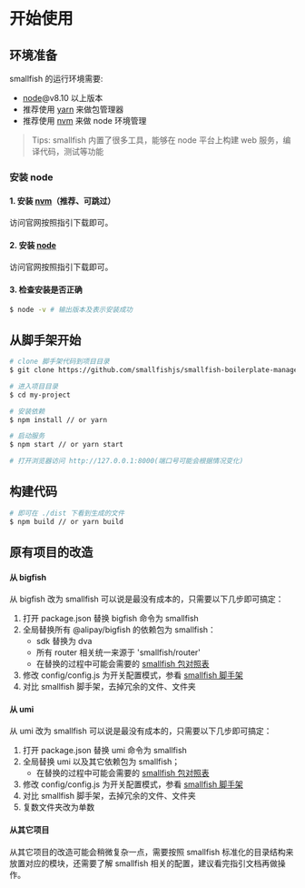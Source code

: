 # 开始使用

## 环境准备

smallfish 的运行环境需要:
- [node](https://nodejs.org/)@v8.10 以上版本
- 推荐使用 [yarn](https://yarnpkg.com/) 来做包管理器
- 推荐使用 [nvm](https://github.com/nvm-sh/nvm) 来做 node 环境管理

> Tips: smallfish 内置了很多工具，能够在 node 平台上构建 web 服务，编译代码，测试等功能

### 安装 node
#### 1. 安装 [nvm](https://github.com/nvm-sh/nvm)（推荐、可跳过）
访问官网按照指引下载即可。

#### 2. 安装 [node](https://nodejs.org/)
访问官网按照指引下载即可。

#### 3. 检查安装是否正确

```bash
$ node -v # 输出版本及表示安装成功
```

## 从脚手架开始

```bash
# clone 脚手架代码到项目目录
$ git clone https://github.com/smallfishjs/smallfish-boilerplate-management-system.git my-project

# 进入项目目录
$ cd my-project

# 安装依赖
$ npm install // or yarn

# 启动服务
$ npm start // or yarn start

# 打开浏览器访问 http://127.0.0.1:8000(端口号可能会根据情况变化)
```

## 构建代码

```bash
# 即可在 ./dist 下看到生成的文件
$ npm build // or yarn build
```

## 原有项目的改造
#### 从 bigfish
从 bigfish 改为 smallfish 可以说是最没有成本的，只需要以下几步即可搞定：
1. 打开 package.json 替换 bigfish 命令为 smallfish
2. 全局替换所有 @alipay/bigfish 的依赖包为 smallfish：
    - sdk 替换为 dva
    - 所有 router 相关统一来源于 'smallfish/router'
    - 在替换的过程中可能会需要的 [smallfish 包对照表](./library.html)
3. 修改 config/config.js 为开关配置模式，参看 [smallfish 脚手架](https://github.com/smallfishjs/smallfish-boilerplate-management-system/blob/master/config/config.js)
4. 对比 smallfish 脚手架，去掉冗余的文件、文件夹

#### 从 umi
从 umi 改为 smallfish 可以说是最没有成本的，只需要以下几步即可搞定：
1. 打开 package.json 替换 umi 命令为 smallfish
2. 全局替换 umi 以及其它依赖包为 smallfish；
    - 在替换的过程中可能会需要的 [smallfish 包对照表](./library.html)
3. 修改 config/config.js 为开关配置模式，参看 [smallfish 脚手架](https://github.com/smallfishjs/smallfish-boilerplate-management-system/blob/master/config/config.js)
4. 对比 smallfish 脚手架，去掉冗余的文件、文件夹
5. 复数文件夹改为单数

#### 从其它项目
从其它项目的改造可能会稍微复杂一点，需要按照 smallfish 标准化的目录结构来放置对应的模块，还需要了解 smallfish 相关的配置，建议看完指引文档再做操作。

